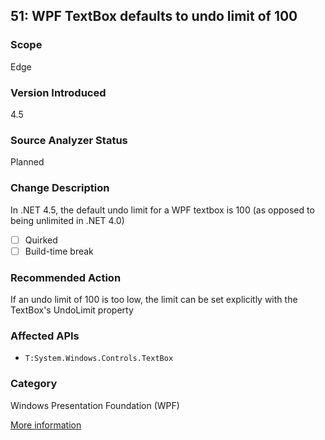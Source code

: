 ## 51: WPF TextBox defaults to undo limit of 100

### Scope
Edge

### Version Introduced
4.5

### Source Analyzer Status
Planned

### Change Description
In .NET 4.5, the default undo limit for a WPF textbox is 100 (as opposed to being unlimited in .NET 4.0)

- [ ] Quirked
- [ ] Build-time break

### Recommended Action
If an undo limit of 100 is too low, the limit can be set explicitly with the TextBox's UndoLimit property

### Affected APIs
* `T:System.Windows.Controls.TextBox`

### Category
Windows Presentation Foundation (WPF)

[More information](https://msdn.microsoft.com/en-us/library/hh367887(v=vs.110).aspx)
